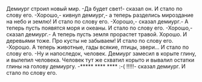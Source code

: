   Демиург строил новый мир.
-Да будет свет!- сказал он. И стало по слову его.
-Хорошо,- кивнул демиург,- а теперь разделись мироздание на небо и землю!
И стало по слову его.
-Хорошо,- сказал демиург.- А теперь пусть появятся моря и океаны.
И стало по слову его.
-Хорошо,- сказал демиург.- А теперь пусть земля прорастет травой. Хорошо. И деревьями тоже. Про кусты не забываем!
И стало по слову его.
-Хорошо. А теперь животные, гады всякие, птицы, звери...
И стало по слову его.
-Ну и напоследок, человек.
Демиург замесил в корыте глину, и вылепил человека. Человек тут же схватил корыто и вывалил остатки глины на голову демиургу.
-***** **** ****  :-( !!!!!- сказал демиург.
И стало по слову его.    